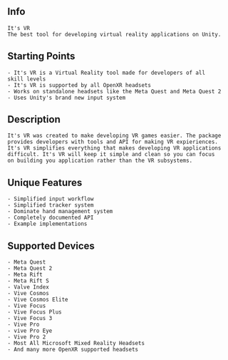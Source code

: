 ## Info

    It's VR
    The best tool for developing virtual reality applications on Unity.

## Starting Points

    - It's VR is a Virtual Reality tool made for developers of all 
    skill levels
    - It's VR is supported by all OpenXR headsets
    - Works on standalone headsets like the Meta Quest and Meta Quest 2
    - Uses Unity's brand new input system

## Description

    It's VR was created to make developing VR games easier. The package
    provides developers with tools and API for making VR expieriences.
    It's VR simplifies everything that makes developing VR applications
    difficult. It's VR will keep it simple and clean so you can focus
    on building you application rather than the VR subsystems.

## Unique Features

    - Simplified input workflow
    - Simplified tracker system
    - Dominate hand management system
    - Completely documented API
    - Example implementations

## Supported Devices

    - Meta Quest
    - Meta Quest 2
    - Meta Rift
    - Meta Rift S
    - Valve Index
    - Vive Cosmos
    - Vive Cosmos Elite
    - Vive Focus
    - Vive Focus Plus
    - Vive Focus 3
    - Vive Pro
    - vive Pro Eye
    - Vive Pro 2
    - Most All Microsoft Mixed Reality Headsets
    - And many more OpenXR supported headsets